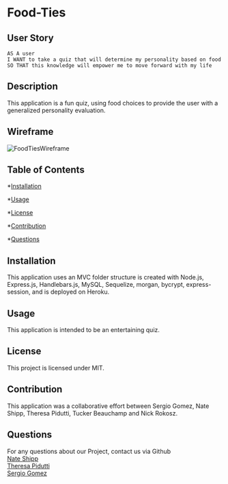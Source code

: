 # Food-Ties

## User Story

```
AS A user
I WANT to take a quiz that will determine my personality based on food
SO THAT this knowledge will empower me to move forward with my life
```

## Description

This application is a fun quiz, using food choices to provide the user with a generalized personality evaluation.

<!-- ![FoodTies]() -->

## Wireframe

![FoodTiesWireframe](https://user-images.githubusercontent.com/77896188/113917470-18afe000-9796-11eb-8c2b-3cadfc2eb358.png)

## Table of Contents

\*[Installation](#installation)

\*[Usage](#usage)

\*[License](#license)

\*[Contribution](#contribution)

\*[Questions](#questions)

## Installation

This application uses an MVC folder structure is created with Node.js, Express.js, Handlebars.js, MySQL, Sequelize, morgan, bycrypt, express-session, and is deployed on Heroku.

## Usage

This application is intended to be an entertaining quiz.

## License

This project is licensed under MIT.

## Contribution

This application was a collaborative effort between Sergio Gomez, Nate Shipp, Theresa Pidutti, Tucker Beauchamp and Nick Rokosz.

## Questions
For any questions about our Project, contact us via Github <br/>
[Nate Shipp](https://github.com/nateskate256)  <br/>
[Theresa Pidutti](https://github.com/tpidutti) <br/>
[Sergio Gomez](https://github.com/sergiogomez100000) 

